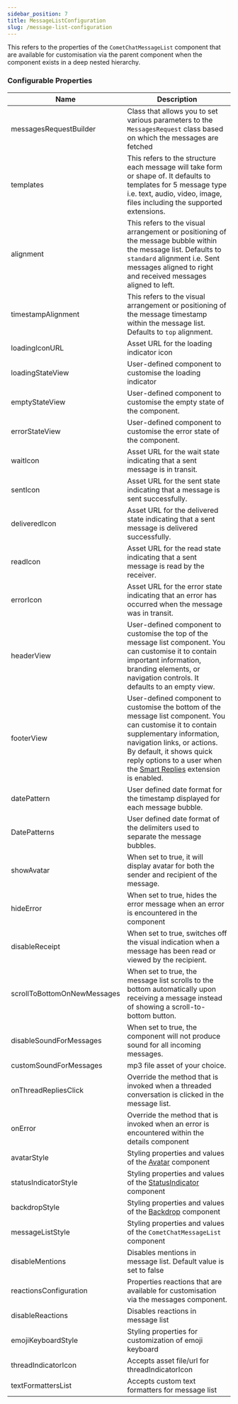 ```yaml
---
sidebar_position: 7
title: MessageListConfiguration
slug: /message-list-configuration
---
```


This refers to the properties of the `CometChatMessageList` component that are available for customisation via the parent component when the component exists in a deep nested hierarchy.

### Configurable Properties

| Name                        | Description                                                                                                                                                                                                                                                                                       |
| --------------------------- | ------------------------------------------------------------------------------------------------------------------------------------------------------------------------------------------------------------------------------------------------------------------------------------------------- |
| messagesRequestBuilder      | Class that allows you to set various parameters to the `MessagesRequest` class based on which the messages are fetched                                                                                                                                                                            |
| templates                   | This refers to the structure each message will take form or shape of. It defaults to templates for 5 message type i.e. text, audio, video, image, files including the supported extensions.                                                                                                       |
| alignment                   | This refers to the visual arrangement or positioning of the message bubble within the message list. Defaults to `standard` alignment i.e. Sent messages aligned to right and received messages aligned to left.                                                                                   |
| timestampAlignment          | This refers to the visual arrangement or positioning of the message timestamp within the message list. Defaults to `top` alignment.                                                                                                                                                               |
| loadingIconURL              | Asset URL for the loading indicator icon                                                                                                                                                                                                                                                          |
| loadingStateView            | User-defined component to customise the loading indicator                                                                                                                                                                                                                                         |
| emptyStateView              | User-defined component to customise the empty state of the component.                                                                                                                                                                                                                             |
| errorStateView              | User-defined component to customise the error state of the component.                                                                                                                                                                                                                             |
| waitIcon                    | Asset URL for the wait state indicating that a sent message is in transit.                                                                                                                                                                                                                        |
| sentIcon                    | Asset URL for the sent state indicating that a message is sent successfully.                                                                                                                                                                                                                      |
| deliveredIcon               | Asset URL for the delivered state indicating that a sent message is delivered successfully.                                                                                                                                                                                                       |
| readIcon                    | Asset URL for the read state indicating that a sent message is read by the receiver.                                                                                                                                                                                                              |
| errorIcon                   | Asset URL for the error state indicating that an error has occurred when the message was in transit.                                                                                                                                                                                              |
| headerView                  | User-defined component to customise the top of the message list component. You can customise it to contain important information, branding elements, or navigation controls. It defaults to an empty view.                                                                                        |
| footerView                  | User-defined component to customise the bottom of the message list component. You can customise it to contain supplementary information, navigation links, or actions. By default, it shows quick reply options to a user when the [Smart Replies](/extensions/smart-replies) extension is enabled. |
| datePattern                 | User defined date format for the timestamp displayed for each message bubble.                                                                                                                                                                                                                     |
| DatePatterns                | User defined date format of the delimiters used to separate the message bubbles.                                                                                                                                                                                                                  |
| showAvatar                  | When set to true, it will display avatar for both the sender and recipient of the message.                                                                                                                                                                                                        |
| hideError                   | When set to true, hides the error message when an error is encountered in the component                                                                                                                                                                                                           |
| disableReceipt              | When set to true, switches off the visual indication when a message has been read or viewed by the recipient.                                                                                                                                                                                     |
| scrollToBottomOnNewMessages | When set to true, the message list scrolls to the bottom automatically upon receiving a message instead of showing a scroll-to-bottom button.                                                                                                                                                     |
| disableSoundForMessages     | When set to true, the component will not produce sound for all incoming messages.                                                                                                                                                                                                                 |
| customSoundForMessages      | mp3 file asset of your choice.                                                                                                                                                                                                                                                                    |
| onThreadRepliesClick        | Override the method that is invoked when a threaded conversation is clicked in the message list.                                                                                                                                                                                                  |
| onError                     | Override the method that is invoked when an error is encountered within the details component                                                                                                                                                                                                     |
| avatarStyle                 | Styling properties and values of the [Avatar](/web-elements/avatar) component                                                                                                                                                                                                                     |
| statusIndicatorStyle        | Styling properties and values of the [StatusIndicator](/web-elements/status-indicator) component                                                                                                                                                                                                  |
| backdropStyle               | Styling properties and values of the [Backdrop](/web-elements/backdrop) component                                                                                                                                                                                                                 |
| messageListStyle            | Styling properties and values of the `CometChatMessageList` component                                                                                                                                                                                                                             |
| disableMentions             | Disables mentions in message list. Default value is set to false                                                                                                                                                                                                                                  |
| reactionsConfiguration      | Properties reactions that are available for customisation via the messages component.                                                                                                                                                                                                             |
| disableReactions            | Disables reactions in message list                                                                                                                                                                                                                                                                |
| emojiKeyboardStyle          | Styling properties for customization of emoji keyboard                                                                                                                                                                                                                                            |
| threadIndicatorIcon         | Accepts asset file/url for threadIndicatorIcon                                                                                                                                                                                                                                                    |
| textFormattersList          | Accepts custom text formatters for message list                                                                                                                                                                                                                                                   |
